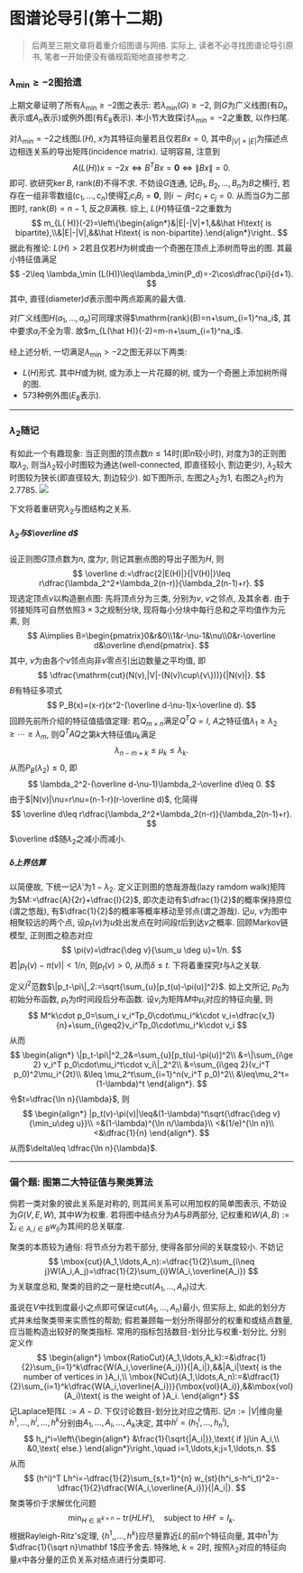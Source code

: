 # 图谱论导引(第十二期)

> 后两至三期文章将着重介绍图谱与网络. 实际上, 读者不必寻找图谱论导引原书, 笔者一开始便没有循规蹈矩地直接参考之.

### $\lambda_\min\geq-2$图拾遗

上期文章证明了所有$\lambda_\min\geq -2$图之表示: 若$\lambda_\min(G)\geq-2$, 则$G$为广义线图(有$D_n$表示或$A_n$表示)或例外图(有$E_8$表示). 本小节大致探讨$\lambda_\min=-2$之重数, 以作扫尾. 

对$\lambda_\min=-2$之线图$L(H)$, $x$为其特征向量若且仅若$Bx=0$, 其中$B_{|V|\times|E|}$为描述点边相连关系的导出矩阵(incidence matrix). 证明容易, 注意到
$$
A(L( H))x=-2x\Leftrightarrow B^TBx=\mathbf 0\Leftrightarrow \|Bx\|= 0.
$$
即可. 欲研究$\ker B$, $\mathrm{rank}(B)$不得不求. 不妨设$G$连通, 记$B_1,B_2,\ldots,B_n$为$B$之横行, 若存在一组非零数组$(c_1,\ldots,c_n)$使得$\sum_i c_iB_i=\mathbf 0$, 则$i\sim j$时$c_i+c_j=0$. 从而当$G$为二部图时, $\mathrm{rank}(B)=n-1$, 反之$B$满秩. 综上, $L( H)$特征值$-2$之重数为
$$
m_{L( H)}(-2)=\left\{\begin{align*}&|E|-|V|+1,&&\hat H\text{ is bipartite},\\&|E|-|V|,&&\hat H\text{ is non-bipartite}.\end{align*}\right..
$$
据此有推论: $L(H)>2$若且仅若$H$为树或由一个奇圈在顶点上添树而导出的图.  其最小特征值满足
$$
-2\leq \lambda_\min (L(H))\leq\lambda_\min(P_d)=-2\cos\dfrac{\pi}{d+1}.
$$
其中, 直径(diameter)$d$表示图中两点距离的最大值. 

对广义线图$H(a_1,\ldots,a_n)$可同理求得$\mathrm{rank}(B)=n+\sum_{i=1}^na_i$, 其中要求$a_i$不全为零. 故$m_{L(\hat H)}(-2)=m-n+\sum_{i=1}^na_i$.

经上述分析, 一切满足$\lambda_\min>-2$之图无非以下两类:

* $L(H)$形式. 其中$H$或为树, 或为添上一片花瓣的树, 或为一个奇圈上添加树所得的图. 
* $573$种例外图($E_8$表示).

***

### $\lambda_2$随记

有如此一个有趣现象: 当正则图的顶点数$n\leq 14$时(即$n$较小时), 对度为$3$的正则图取$\lambda_2$, 则当$\lambda_2$较小时图较为通达(well-connected, 即直径较小, 割边更少), $\lambda_2$较大时图较为狭长(即直径较大, 割边较少). 如下图所示, 左图之$\lambda_2$为$1$, 右图之$\lambda_2$约为$2.7785$. ![](https://files.mdnice.com/user/12571/1df551c0-1ced-4ad4-9006-d78849a69bd6.png)

下文将着重研究$\lambda_2$与图结构之关系.

##### $\lambda_2$与$\overline d$

设正则图$G$顶点数为$n$, 度为$r$, 则记其删点图的导出子图为$H$, 则
$$
\overline d:=\dfrac{2|E(H)|}{|V(H)|}\leq r\dfrac{\lambda_2^2+\lambda_2(n-r)}{\lambda_2(n-1)+r}.
$$
现选定顶点$v$以构造删点图: 先将顶点分为三类, 分别为$v$, $v$之邻点, 及其余者. 由于邻接矩阵可自然依照$3\times 3$之规制分块, 现将每小分块中每行总和之平均值作为元素, 则
$$
A\implies B=\begin{pmatrix}0&r&0\\1&r-\nu-1&\nu\\0&r-\overline d&\overline d\end{pmatrix}.
$$
其中, $\nu$为由各个$v$邻点向非$v$零点引出边数量之平均值, 即
$$
\dfrac{\mathrm{cut}(N(v),|V|-(N(v)\cup\{v\}))}{|N(v)|}.
$$
$B$有特征多项式
$$
P_B(x)=(x-r)(x^2-(\overline d-\nu-1)x-\overline d).
$$
回顾先前所介绍的特征值插值定理: 若$Q_{m\times n}$满足$Q^TQ=I$, $A$之特征值$\lambda_1\geq \lambda_2\geq\cdots\geq\lambda_m$, 则$Q^TAQ$之第$k$大特征值$\mu_k$满足
$$
\lambda_{n-m+k}\leq\mu_k\leq\lambda_k.
$$
从而$P_B(\lambda_2)\leq 0$, 即
$$
\lambda_2^2-(\overline d-\nu-1)\lambda_2-\overline d\leq 0.
$$
由于$|N(v)|\nu=r\nu=(n-1-r)(r-\overline d)$, 化简得
$$
\overline d\leq r\dfrac{\lambda_2^2+\lambda_2(n-r)}{\lambda_2(n-1)+r}.
$$
$\overline d$随$\lambda_2$之减小而减小. 

##### $\delta$上界估算

以简便故, 下统一记$\lambda'$为$1-\lambda_2$. 定义正则图的悠哉游哉(lazy ramdom walk)矩阵为$M:=\dfrac{A}{2r}+\dfrac{I}{2}$, 即次走动有$\dfrac{1}{2}$的概率保持原位(谓之悠哉), 有$\dfrac{1}{2}$的概率等概率移动至邻点(谓之游哉). 记$u$, $v$为图中相聚较远的两个点, 设$p_t(v)$为$u$处出发点在时间段$t$后到达$v$之概率. 回顾Markov链模型, 正则图之稳态对应
$$
\pi(v)=\dfrac{\deg v}{\sum_u \deg u}=1/n.
$$
若$|p_t(v)-\pi(v)|<1/n$, 则$p_t(v)>0$, 从而$\delta\leq t$. 下将着重探究$t$与$\lambda$之关联. 

定义$l^2$范数$\|p_t-\pi\|_2:=\sqrt{\sum_{u}[p_t(u)-\pi(u)]^2}$. 如上文所记, $p_0$为初始分布函数, $p_t$为$t$时间段后分布函数. 设$v_i$为矩阵$M$中$\mu_i$对应的特征向量, 则
$$
M^k\cdot p_0=\sum_i v_i^Tp_0\cdot\mu_i^k\cdot v_i=\dfrac{v_1}{n}+\sum_{i\geq2}v_i^Tp_0\cdot\mu_i^k\cdot v_i
$$
从而
$$
\begin{align*}
\|p_t-\pi\|^2_2&=\sum_{u}[p_t(u)-\pi(u)]^2\\
&=\|\sum_{i\ge 2} v_i^T p_0\cdot\mu_i^t\cdot v_i\|_2^2\\
&=\sum_{i\geq 2}(v_i^T p_0)^2\mu_i^{2t}\\
&\leq \mu_2^t\sum_{i=1}^n(v_i^T p_0)^2\\
&\leq\mu_2^t=(1-\lambda)^t
\end{align*}.
$$
令$t=\dfrac{\ln n}{\lambda}$, 则
$$
\begin{align*}
|p_t(v)-\pi(v)|\leq&(1-\lambda)^t\sqrt{\dfrac{\deg v}{\min_u\deg u}}\\
=&(1-\lambda)^{\ln n/\lambda}\\
<&(1/e)^{\ln n}\\
<&\dfrac{1}{n}
\end{align*}.
$$
从而$\delta\leq \dfrac{\ln n}{\lambda}$. 

***

### 偏个题: 图第二大特征值与聚类算法

倘若一类对象的彼此关系是对称的, 则其间关系可以用加权的简单图表示, 不妨设为$G(V,E,W)$, 其中$W$为权重. 若将图中结点分为$A$与$B$两部分, 记权重和$W(A,B):=\sum_{i\in A,j\in B}w_{ij}$为其间的总关联度. 

聚类的本质较为通俗: 将节点分为若干部分, 使得各部分间的关联度较小. 不妨记
$$
\mbox{cut}(A_1,\ldots,A_n):=\dfrac{1}{2}\sum_{i\neq j}W(A_i,A_j)=\dfrac{1}{2}\sum_{i}W(A_i,\overline{A_i})
$$
为关联度总和, 聚类的目的之一是杜绝$\mbox{cut}(A_1,\ldots,A_n)$过大.

虽说在$V$中找到度最小之点即可保证$\mbox{cut}(A_1,\ldots,A_n)$最小, 但实际上, 如此的划分方式并未给聚类带来实质性的帮助; 假若兼顾每一划分所得部分的权重和或结点数量, 应当能构造出较好的聚类指标. 常用的指标包括数目-划分比与权重-划分比, 分别定义作
$$
\begin{align*}
\mbox{RatioCut}(A_1,\ldots,A_k):=&\dfrac{1}{2}\sum_{i=1}^k\dfrac{W(A_i,\overline{A_i})}{|A_i|},&&|A_i|\text{ is the number of vertices in }A_i,\\
\mbox{NCut}(A_1,\ldots,A_n):=&\dfrac{1}{2}\sum_{i=1}^k\dfrac{W(A_i,\overline{A_i})}{\mbox{vol}(A_i)},&&\mbox{vol}(A_i)\text{ is the weight of }A_i.
\end{align*}
$$
记Laplace矩阵$L:=A-D$. 下仅讨论数目-划分比对应之情形. 记$n:=|V|$维向量$h^1,\ldots,h^i,\ldots,h^k$分别由$A_1,\ldots,A_i,\ldots,A_k$决定, 其中$h^i=(h^i_1,\ldots,h_n^i)$, 
$$
h_j^i=\left\{\begin{align*}
&\frac{1}{\sqrt{|A_i|}},\text{ if }j\in A_i,\\
&0,\text{ else.}
\end{align*}\right.,\quad i=1,\ldots,k;j=1,\ldots,n.
$$
从而
$$
(h^i)^T Lh^i=-\dfrac{1}{2}\sum_{s,t=1}^{n} w_{st}(h^i_s-h^i_t)^2=-\dfrac{1}{2}\dfrac{W(A_i,\overline{A_i})}{|A_i|}.
$$
聚类等价于求解优化问题
$$
\min_{H\in\mathbb R^{k\times n}}-\mbox{tr}(HLH'),\quad\text{subject to }HH'=I_k.
$$
根据Rayleigh-Ritz's定理, $\{h^1,,\ldots,h^k\}$应尽量靠近$L$的前$n$个特征向量, 其中$h^1$为$\dfrac{1}{\sqrt n}\mathbf 1$应予舍去. 特殊地, $k=2$时, 按照$\lambda_2$对应的特征向量$x$中各分量的正负关系对结点进行分类即可. 
